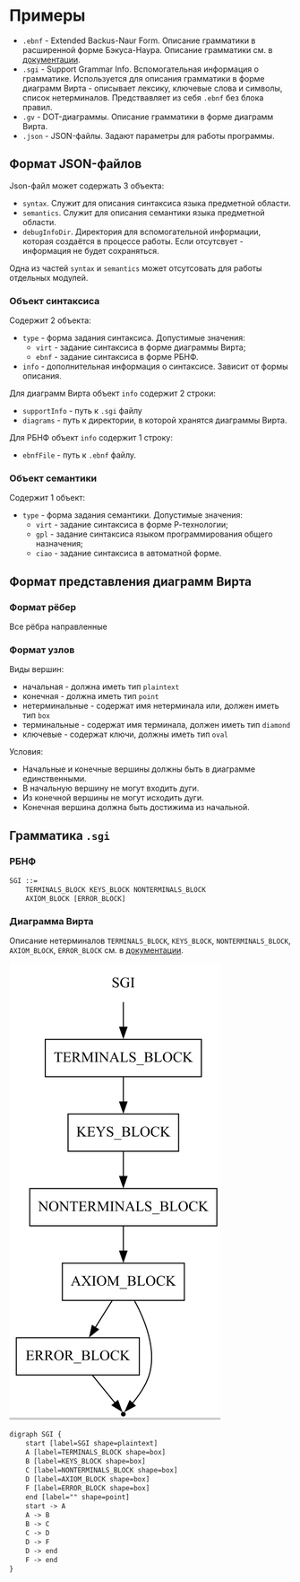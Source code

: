 # Примеры
+ `.ebnf` - Extended Backus-Naur Form. Описание грамматики в расширенной форме Бэкуса-Наура. Описание грамматики см. в [документации](../_docs/grammar_description.pdf).
+ `.sgi` - Support Grammar Info. Вспомогательная информация о грамматике. Используется для описания грамматики в форме диаграмм Вирта - описывает лексику, ключевые слова и символы, список нетерминалов. Предствавляет из себя `.ebnf` без блока правил.
+ `.gv` - DOT-диаграммы. Описание грамматики в форме диаграмм Вирта.
+ `.json` - JSON-файлы. Задают параметры для работы программы.

## Формат JSON-файлов
Json-файл может содержать 3 объекта:
+ `syntax`. Служит для описания синтаксиса языка предметной области.
+ `semantics`. Служит для описания семантики языка предметной области.
+ `debugInfoDir`. Директория для вспомогательной информации, которая создаётся в процессе работы. Если отсутсвует - информация не будет сохраняться.

Одна из частей `syntax` и `semantics` может отсутсовать для работы отдельных модулей.

### Объект синтаксиса
Содержит 2 объекта:
- `type` - форма задания синтаксиса. Допустимые значения:
  - `virt` - задание синтаксиса в форме диаграммы Вирта;
  - `ebnf` - задание синтаксиса в форме РБНФ.
- `info` - дополнительная информация о синтаксисе. Зависит от формы описания.

Для диаграмм Вирта объект `info` содержит 2 строки:
+ `supportInfo` - путь к `.sgi` файлу
+ `diagrams` - путь к директории, в которой хранятся диаграммы Вирта.

Для РБНФ объект `info` содержит 1 строкy:
+ `ebnfFile` - путь к `.ebnf` файлу.

### Объект семантики
Содержит 1 объект:
- `type` - форма задания семантики. Допустимые значения:
  - `virt` - задание синтаксиса в форме Р-технологии;
  - `gpl` - задание синтаксиса языком программирования общего назначения;
  - `ciao` - задание синтаксиса в автоматной форме.

## Формат представления диаграмм Вирта
### Формат рёбер
Все рёбра направленные
### Формат узлов
Виды вершин:
+ начальная - должна иметь тип `plaintext`
+ конечная - должна иметь тип `point`
+ нетерминальные - содержат имя нетерминала или, должен иметь тип `box`
+ терминальные - содержат имя терминала, должен иметь тип `diamond`
+ ключевые - содержат ключи, должны иметь тип `oval`

Условия:
+ Начальные и конечные вершины должны быть в диаграмме единственными.
+ В начальную вершину не могут входить дуги.
+ Из конечной вершины не могут исходить дуги.
+ Конечная вершина должна быть достижима из начальной.

## Грамматика `.sgi`
### РБНФ
```
SGI ::=
    TERMINALS_BLOCK KEYS_BLOCK NONTERMINALS_BLOCK
    AXIOM_BLOCK [ERROR_BLOCK]
```
### Диаграмма Вирта
Описание нетерминалов `TERMINALS_BLOCK`, `KEYS_BLOCK`, `NONTERMINALS_BLOCK`, `AXIOM_BLOCK`, `ERROR_BLOCK` см. в [документации](../_docs/grammar_description.pdf).

![Диагарамма Вирта .sgi](sgi_virt_diagram.png)
```
digraph SGI {
	start [label=SGI shape=plaintext]
	A [label=TERMINALS_BLOCK shape=box]
	B [label=KEYS_BLOCK shape=box]
	C [label=NONTERMINALS_BLOCK shape=box]
	D [label=AXIOM_BLOCK shape=box]
	F [label=ERROR_BLOCK shape=box]
	end [label="" shape=point]
	start -> A
	A -> B
	B -> C
	C -> D
	D -> F
	D -> end
	F -> end
}
```